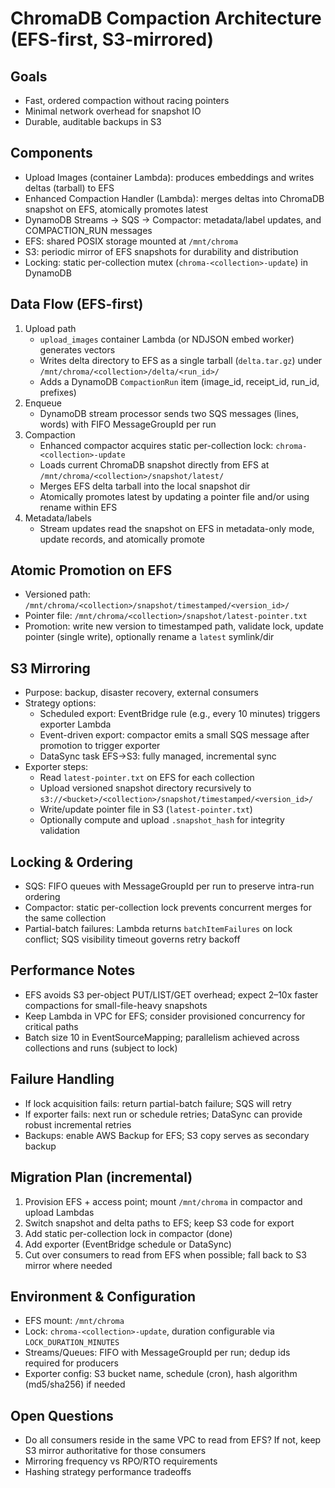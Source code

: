# ChromaDB Compaction Architecture (EFS-first, S3-mirrored)

## Goals

- Fast, ordered compaction without racing pointers
- Minimal network overhead for snapshot IO
- Durable, auditable backups in S3

## Components

- Upload Images (container Lambda): produces embeddings and writes deltas (tarball) to EFS
- Enhanced Compaction Handler (Lambda): merges deltas into ChromaDB snapshot on EFS, atomically promotes latest
- DynamoDB Streams → SQS → Compactor: metadata/label updates, and COMPACTION_RUN messages
- EFS: shared POSIX storage mounted at `/mnt/chroma`
- S3: periodic mirror of EFS snapshots for durability and distribution
- Locking: static per-collection mutex (`chroma-<collection>-update`) in DynamoDB

## Data Flow (EFS-first)

1. Upload path
   - `upload_images` container Lambda (or NDJSON embed worker) generates vectors
   - Writes delta directory to EFS as a single tarball (`delta.tar.gz`) under `/mnt/chroma/<collection>/delta/<run_id>/`
   - Adds a DynamoDB `CompactionRun` item (image_id, receipt_id, run_id, prefixes)
2. Enqueue
   - DynamoDB stream processor sends two SQS messages (lines, words) with FIFO MessageGroupId per run
3. Compaction
   - Enhanced compactor acquires static per-collection lock: `chroma-<collection>-update`
   - Loads current ChromaDB snapshot directly from EFS at `/mnt/chroma/<collection>/snapshot/latest/`
   - Merges EFS delta tarball into the local snapshot dir
   - Atomically promotes latest by updating a pointer file and/or using rename within EFS
4. Metadata/labels
   - Stream updates read the snapshot on EFS in metadata-only mode, update records, and atomically promote

## Atomic Promotion on EFS

- Versioned path: `/mnt/chroma/<collection>/snapshot/timestamped/<version_id>/`
- Pointer file: `/mnt/chroma/<collection>/snapshot/latest-pointer.txt`
- Promotion: write new version to timestamped path, validate lock, update pointer (single write), optionally rename a `latest` symlink/dir

## S3 Mirroring

- Purpose: backup, disaster recovery, external consumers
- Strategy options:
  - Scheduled export: EventBridge rule (e.g., every 10 minutes) triggers exporter Lambda
  - Event-driven export: compactor emits a small SQS message after promotion to trigger exporter
  - DataSync task EFS→S3: fully managed, incremental sync
- Exporter steps:
  - Read `latest-pointer.txt` on EFS for each collection
  - Upload versioned snapshot directory recursively to `s3://<bucket>/<collection>/snapshot/timestamped/<version_id>/`
  - Write/update pointer file in S3 (`latest-pointer.txt`)
  - Optionally compute and upload `.snapshot_hash` for integrity validation

## Locking & Ordering

- SQS: FIFO queues with MessageGroupId per run to preserve intra-run ordering
- Compactor: static per-collection lock prevents concurrent merges for the same collection
- Partial-batch failures: Lambda returns `batchItemFailures` on lock conflict; SQS visibility timeout governs retry backoff

## Performance Notes

- EFS avoids S3 per-object PUT/LIST/GET overhead; expect 2–10x faster compactions for small-file-heavy snapshots
- Keep Lambda in VPC for EFS; consider provisioned concurrency for critical paths
- Batch size 10 in EventSourceMapping; parallelism achieved across collections and runs (subject to lock)

## Failure Handling

- If lock acquisition fails: return partial-batch failure; SQS will retry
- If exporter fails: next run or schedule retries; DataSync can provide robust incremental retries
- Backups: enable AWS Backup for EFS; S3 copy serves as secondary backup

## Migration Plan (incremental)

1. Provision EFS + access point; mount `/mnt/chroma` in compactor and upload Lambdas
2. Switch snapshot and delta paths to EFS; keep S3 code for export
3. Add static per-collection lock in compactor (done)
4. Add exporter (EventBridge schedule or DataSync)
5. Cut over consumers to read from EFS when possible; fall back to S3 mirror where needed

## Environment & Configuration

- EFS mount: `/mnt/chroma`
- Lock: `chroma-<collection>-update`, duration configurable via `LOCK_DURATION_MINUTES`
- Streams/Queues: FIFO with MessageGroupId per run; dedup ids required for producers
- Exporter config: S3 bucket name, schedule (cron), hash algorithm (md5/sha256) if needed

## Open Questions

- Do all consumers reside in the same VPC to read from EFS? If not, keep S3 mirror authoritative for those consumers
- Mirroring frequency vs RPO/RTO requirements
- Hashing strategy performance tradeoffs
